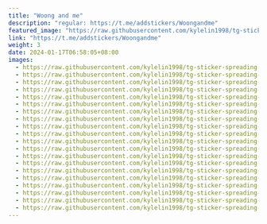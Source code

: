 ```yaml
---
title: "Woong and me"
description: "regular: https://t.me/addstickers/Woongandme"
featured_image: "https://raw.githubusercontent.com/kylelin1998/tg-sticker-spreading-worldwide-images/main/img/8284b3de-e26f-4727-aa22-5f7a03fb1c19.jpg"
link: "https://t.me/addstickers/Woongandme"
weight: 3
date: 2024-01-17T06:58:05+08:00
images:
  - https://raw.githubusercontent.com/kylelin1998/tg-sticker-spreading-worldwide-images/main/img/8284b3de-e26f-4727-aa22-5f7a03fb1c19.jpg
  - https://raw.githubusercontent.com/kylelin1998/tg-sticker-spreading-worldwide-images/main/img/7cb7bef5-336e-4207-a6cb-1eb8fd0ef264.jpg
  - https://raw.githubusercontent.com/kylelin1998/tg-sticker-spreading-worldwide-images/main/img/7b42a86e-d398-4d7c-a1be-d7473b8c4f06.jpg
  - https://raw.githubusercontent.com/kylelin1998/tg-sticker-spreading-worldwide-images/main/img/ecd73c08-29de-415c-b724-2d205876b89a.jpg
  - https://raw.githubusercontent.com/kylelin1998/tg-sticker-spreading-worldwide-images/main/img/c4621a62-687d-451f-a285-150b336429c9.jpg
  - https://raw.githubusercontent.com/kylelin1998/tg-sticker-spreading-worldwide-images/main/img/b6751462-fd76-4401-800b-90c5864ad6de.jpg
  - https://raw.githubusercontent.com/kylelin1998/tg-sticker-spreading-worldwide-images/main/img/19612f14-128d-4687-9339-ea1bc6d9e2b2.jpg
  - https://raw.githubusercontent.com/kylelin1998/tg-sticker-spreading-worldwide-images/main/img/4aef323e-53a6-4d45-ae95-c6015080042a.jpg
  - https://raw.githubusercontent.com/kylelin1998/tg-sticker-spreading-worldwide-images/main/img/3d8ba99d-e765-4d36-baa3-4cbbe06bd90c.jpg
  - https://raw.githubusercontent.com/kylelin1998/tg-sticker-spreading-worldwide-images/main/img/d0a94f22-5533-43b3-9efe-5aea3a6bb225.jpg
  - https://raw.githubusercontent.com/kylelin1998/tg-sticker-spreading-worldwide-images/main/img/c843c8a1-3cec-467f-addf-0af545eee72c.jpg
  - https://raw.githubusercontent.com/kylelin1998/tg-sticker-spreading-worldwide-images/main/img/b539b03f-0e20-41f0-b9f3-5e3680033c2a.jpg
  - https://raw.githubusercontent.com/kylelin1998/tg-sticker-spreading-worldwide-images/main/img/0d5003cb-c9c9-459c-b83a-dccad36aed55.jpg
  - https://raw.githubusercontent.com/kylelin1998/tg-sticker-spreading-worldwide-images/main/img/7bc39ff4-370f-4f9b-8d12-dc89ceefd36e.jpg
  - https://raw.githubusercontent.com/kylelin1998/tg-sticker-spreading-worldwide-images/main/img/bddc570e-70f1-4724-b64d-98f48c086bef.jpg
  - https://raw.githubusercontent.com/kylelin1998/tg-sticker-spreading-worldwide-images/main/img/c1d7cef5-4be6-45df-ae2d-8687bc2932d1.jpg
  - https://raw.githubusercontent.com/kylelin1998/tg-sticker-spreading-worldwide-images/main/img/12a73bef-96a3-449d-a46f-8747bd7f7f3b.jpg
  - https://raw.githubusercontent.com/kylelin1998/tg-sticker-spreading-worldwide-images/main/img/918bde01-4708-4b8d-99a7-b0f7c92c2bdb.jpg
  - https://raw.githubusercontent.com/kylelin1998/tg-sticker-spreading-worldwide-images/main/img/1454a3a0-9491-44ad-b690-cd46f4a217b4.jpg
  - https://raw.githubusercontent.com/kylelin1998/tg-sticker-spreading-worldwide-images/main/img/eac404de-bd9c-4bc1-b0f9-23947d4a82df.jpg
---
```


